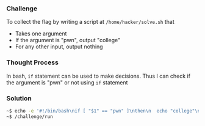 ### Challenge

To collect the flag by writing a script at `/home/hacker/solve.sh` that
- Takes one argument
- If the argument is "pwn", output "college"
- For any other input, output nothing

### Thought Process

In bash, `if` statement can be used to make decisions. Thus I can check if the argument is "pwn" or not using `if` statement

### Solution

```bash
~$ echo -e '#!/bin/bash\nif [ "$1" == "pwn" ]\nthen\n  echo "college"\nfi' > /home/hacker/solve.sh 
~$ /challenge/run
```
